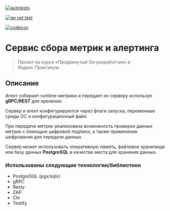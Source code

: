 [![autotests](https://github.com/lastbyte32/go-metric/actions/workflows/devopstest.yml/badge.svg?branch=iter8)](https://github.com/lastbyte32/go-metric/actions/workflows/devopstest.yml)

[![go vet test](https://github.com/lastbyte32/go-metric/actions/workflows/statictest.yml/badge.svg?branch=iter8)](https://github.com/lastbyte32/go-metric/actions/workflows/statictest.yml)

[![codecov](https://codecov.io/gh/lastbyte32/go-metric/branch/iter3/graph/badge.svg?token=JGW4NDIJR0)](https://codecov.io/gh/lastbyte32/go-metric)

# Сервис сбора метрик и алертинга

>Проект на курсе «Продвинутый Go‑разработчик» в Яндекс.Практикум 

## Описание 
Агент собирает runtime-метрики и передает их серверу используя **gRPC/REST** для хренения.

Сервер и агент конфигурируются через флаги запуска, переменные среды ОС и конфигурационный файл.

При передаче метрик реализована возможность проверки данных метрик с помощью цифровой подписи, а также применение шифрования для передачи данных.

Сервер может использовать оперативную память, файловое хранилище или базу данных **PostgreSQL** в качестве места для хранения данных.

### Использованы следующие технологии/библиотеки

* PostgreSQL (pgx/sqlx)
* gRPC
* Resty
* ZAP
* Chi
* Testify
